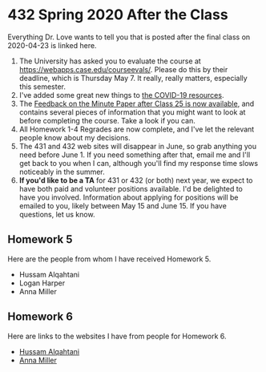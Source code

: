 # 432 Spring 2020 After the Class

Everything Dr. Love wants to tell you that is posted after the final class on 2020-04-23 is linked here.

1. The University has asked you to evaluate the course at https://webapps.case.edu/courseevals/. Please do this by their deadline, which is Thursday May 7. It really, really matters, especially this semester.
2. I've added some great new things to [the COVID-19 resources](https://github.com/THOMASELOVE/2020-432/blob/master/covid19resources.md).
3. The [Feedback on the Minute Paper after Class 25 is now available](https://bit.ly/432-2020-minute-25-feedback), and contains several pieces of information that you might want to look at before completing the course. Take a look if you can.
4. All Homework 1-4 Regrades are now complete, and I've let the relevant people know about my decisions.
5. The 431 and 432 web sites will disappear in June, so grab anything you need before June 1. If you need something after that, email me and I'll get back to you when I can, although you'll find my response time slows noticeably in the summer.
6. **If you'd like to be a TA** for 431 or 432 (or both) next year, we expect to have both paid and volunteer positions available. I'd be delighted to have you involved. Information about applying for positions will be emailed to you, likely between May 15 and June 15. If you have questions, let us know.

## Homework 5

Here are the people from whom I have received Homework 5.

- Hussam Alqahtani
- Logan Harper
- Anna Miller

## Homework 6

Here are links to the websites I have from people for Homework 6.

- [Hussam Alqahtani](https://eloquent-sammet-99bc49.netlify.app/)
- [Anna Miller](http://annakmiller.info/)

